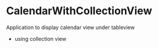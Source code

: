 # CalendarWithCollectionView
Application to display calendar view under tableview 
- using collection view
